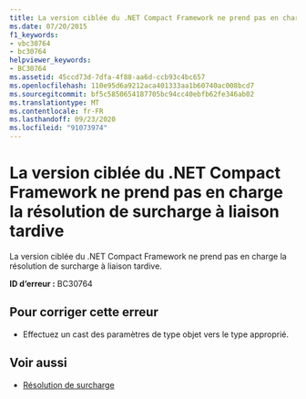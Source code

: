 ```yaml
---
title: La version ciblée du .NET Compact Framework ne prend pas en charge la résolution de surcharge à liaison tardive
ms.date: 07/20/2015
f1_keywords:
- vbc30764
- bc30764
helpviewer_keywords:
- BC30764
ms.assetid: 45ccd73d-7dfa-4f88-aa6d-ccb93c4bc657
ms.openlocfilehash: 110e95d6a9212aca401333aa1b60740ac008bcd7
ms.sourcegitcommit: bf5c5850654187705bc94cc40ebfb62fe346ab02
ms.translationtype: MT
ms.contentlocale: fr-FR
ms.lasthandoff: 09/23/2020
ms.locfileid: "91073974"
---
```

# <a name="the-targeted-version-of-the-net-compact-framework-does-not-support-latebound-overload-resolution"></a>La version ciblée du .NET Compact Framework ne prend pas en charge la résolution de surcharge à liaison tardive

La version ciblée du .NET Compact Framework ne prend pas en charge la résolution de surcharge à liaison tardive.  
  
 **ID d’erreur :** BC30764  
  
## <a name="to-correct-this-error"></a>Pour corriger cette erreur  
  
- Effectuez un cast des paramètres de type objet vers le type approprié.  
  
## <a name="see-also"></a>Voir aussi

- [Résolution de surcharge](../programming-guide/language-features/procedures/overload-resolution.md)

